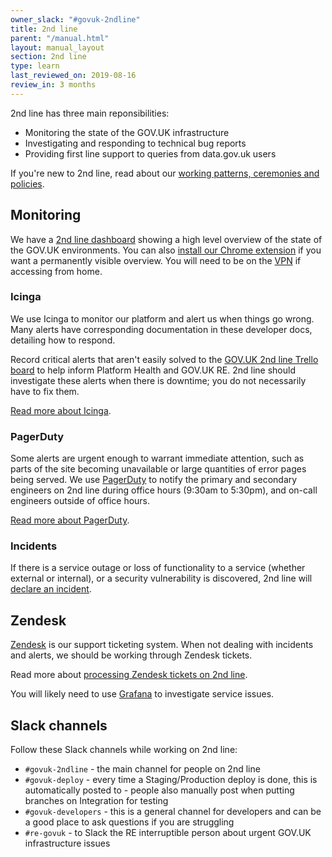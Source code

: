 ```yaml
---
owner_slack: "#govuk-2ndline"
title: 2nd line
parent: "/manual.html"
layout: manual_layout
section: 2nd line
type: learn
last_reviewed_on: 2019-08-16
review_in: 3 months
---
```


2nd line has three main reponsibilities:

- Monitoring the state of the GOV.UK infrastructure
- Investigating and responding to technical bug reports
- Providing first line support to queries from data.gov.uk users

If you're new to 2nd line, read about our [working patterns, ceremonies and policies](/manual/welcome-to-2nd-line.html).

## Monitoring

We have a [2nd line dashboard][2nd-line-dashboard] showing a high level overview of the state of
the GOV.UK environments. You can also [install our Chrome extension][chrome-extension] if you want
a permanently visible overview. You will need to be on the [VPN](/manual/vpn.html) if accessing from home.

### Icinga

We use Icinga to monitor our platform and alert us when things go wrong. Many alerts have corresponding
documentation in these developer docs, detailing how to respond.

Record critical alerts that aren't easily solved to the [GOV.UK 2nd line Trello board][2nd-line-trello-board]
to help inform Platform Health and GOV.UK RE. 2nd line should investigate these alerts when there is downtime;
you do not necessarily have to fix them.

[Read more about Icinga](/manual/icinga.html).

### PagerDuty

Some alerts are urgent enough to warrant immediate attention, such as parts of the site becoming
unavailable or large quantities of error pages being served. We use [PagerDuty](https://governmentdigitalservice.pagerduty.com)
to notify the primary and secondary engineers on 2nd line during office hours (9:30am to 5:30pm), and
on-call engineers outside of office hours.

[Read more about PagerDuty](/manual/pagerduty.html).

### Incidents

If there is a service outage or loss of functionality to a service (whether external or internal),
or a security vulnerability is discovered, 2nd line will [declare an incident](/manual/incident-management-guidance.html).

## Zendesk

[Zendesk](https://govuk.zendesk.com) is our support ticketing system. When not dealing with incidents and
alerts, we should be working through Zendesk tickets.

Read more about [processing Zendesk tickets on 2nd line](/manual/zendesk.html).

You will likely need to use [Grafana](/manual/grafana.html) to investigate service issues.

## Slack channels

Follow these Slack channels while working on 2nd line:

* `#govuk-2ndline` - the main channel for people on 2nd line
* `#govuk-deploy` - every time a Staging/Production deploy is done, this is automatically posted to - people also manually post when putting branches on Integration for testing
* `#govuk-developers` - this is a general channel for developers and can be a good place to ask questions if you are struggling
* `#re-govuk` - to Slack the RE interruptible person about urgent GOV.UK infrastructure issues

[2nd-line-dashboard]: https://alphagov.github.io/frame-splits/index.html?title=&layout=2x1-75-25&url%5B%5D=https%3A%2F%2Fgovuk-secondline-blinken.herokuapp.com%2Fblinken.html&url%5B%5D=https%3A%2F%2Fgrafana.production.govuk.digital%2Fdashboard%2Ffile%2F2ndline_health.json&url%5B%5D=https%3A%2F%2Fgovuk-zendesk-display-screen.herokuapp.com&url%5B%5D=
[2nd-line-trello-board]: https://trello.com/b/M7UzqXpk/govuk-2nd-line
[chrome-extension]: https://github.com/alphagov/blinkenjs#chrome-extension